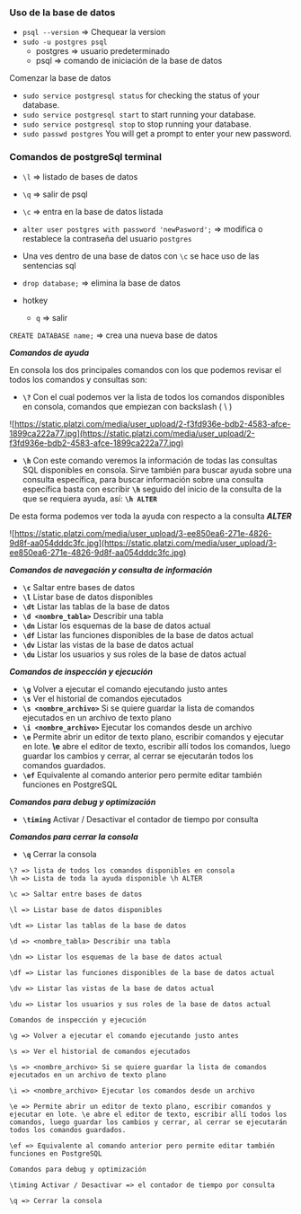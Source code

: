 ### Uso de la base de datos

- `psql --version`  ⇒ Chequear la version
- `sudo -u postgres psql`
    - postgres ⇒ usuario predeterminado
    - psql ⇒ comando de iniciación de la base de datos

Comenzar la base de datos

- `sudo service postgresql status` for checking the status of your database.
- `sudo service postgresql start` to start running your database.
- `sudo service postgresql stop` to stop running your database.
- `sudo passwd postgres` You will get a prompt to enter your new password.


### Comandos de postgreSql terminal

- `\l`  ⇒ listado de bases de datos
- `\q`  ⇒ salir de psql
- `\c` ⇒ entra en la base de datos listada
- `alter user postgres with password 'newPasword';`  ⇒ modifica o restablece la contraseña del usuario `postgres`
- Una ves dentro de una base de datos con `\c` se hace uso de las sentencias sql
- `drop database;`  ⇒ elimina la base de datos

- hotkey
    - `q` ⇒ salir

`CREATE DATABASE name;`  ⇒ crea una nueva base de datos

***Comandos de ayuda***

En consola los dos principales comandos con los que podemos revisar el todos los comandos y consultas son:

- **`\?`** Con el cual podemos ver la lista de todos los comandos disponibles en consola, comandos que empiezan con backslash ( \ )

![https://static.platzi.com/media/user_upload/2-f3fd936e-bdb2-4583-afce-1899ca222a77.jpg](https://static.platzi.com/media/user_upload/2-f3fd936e-bdb2-4583-afce-1899ca222a77.jpg)

- **`\h`** Con este comando veremos la información de todas las consultas SQL disponibles en consola. Sirve también para buscar ayuda sobre una consulta específica, para buscar información sobre una consulta específica basta con escribir **`\h`** seguido del inicio de la consulta de la que se requiera ayuda, así: **`\h ALTER`**

De esta forma podemos ver toda la ayuda con respecto a la consulta ***ALTER***

![https://static.platzi.com/media/user_upload/3-ee850ea6-271e-4826-9d8f-aa054dddc3fc.jpg](https://static.platzi.com/media/user_upload/3-ee850ea6-271e-4826-9d8f-aa054dddc3fc.jpg)

***Comandos de navegación y consulta de información***

- **`\c`** Saltar entre bases de datos
- **`\l`** Listar base de datos disponibles
- **`\dt`** Listar las tablas de la base de datos
- **`\d <nombre_tabla>`** Describir una tabla
- **`\dn`** Listar los esquemas de la base de datos actual
- **`\df`** Listar las funciones disponibles de la base de datos actual
- **`\dv`** Listar las vistas de la base de datos actual
- **`\du`** Listar los usuarios y sus roles de la base de datos actual

***Comandos de inspección y ejecución***

- **`\g`** Volver a ejecutar el comando ejecutando justo antes
- **`\s`** Ver el historial de comandos ejecutados
- **`\s <nombre_archivo>`** Si se quiere guardar la lista de comandos ejecutados en un archivo de texto plano
- **`\i <nombre_archivo>`** Ejecutar los comandos desde un archivo
- **`\e`** Permite abrir un editor de texto plano, escribir comandos y ejecutar en lote. **\e** abre el editor de texto, escribir allí todos los comandos, luego guardar los cambios y cerrar, al cerrar se ejecutarán todos los comandos guardados.
- **`\ef`** Equivalente al comando anterior pero permite editar también funciones en PostgreSQL

***Comandos para debug y optimización***

- **`\timing`** Activar / Desactivar el contador de tiempo por consulta

***Comandos para cerrar la consola***

- **`\q`** Cerrar la consola


```
\? => lista de todos los comandos disponibles en consola
\h => Lista de toda la ayuda disponible \h ALTER

\c => Saltar entre bases de datos

\l => Listar base de datos disponibles

\dt => Listar las tablas de la base de datos

\d => <nombre_tabla> Describir una tabla

\dn => Listar los esquemas de la base de datos actual

\df => Listar las funciones disponibles de la base de datos actual

\dv => Listar las vistas de la base de datos actual

\du => Listar los usuarios y sus roles de la base de datos actual

Comandos de inspección y ejecución

\g => Volver a ejecutar el comando ejecutando justo antes

\s => Ver el historial de comandos ejecutados

\s => <nombre_archivo> Si se quiere guardar la lista de comandos ejecutados en un archivo de texto plano

\i => <nombre_archivo> Ejecutar los comandos desde un archivo

\e => Permite abrir un editor de texto plano, escribir comandos y ejecutar en lote. \e abre el editor de texto, escribir allí todos los comandos, luego guardar los cambios y cerrar, al cerrar se ejecutarán todos los comandos guardados.

\ef => Equivalente al comando anterior pero permite editar también funciones en PostgreSQL

Comandos para debug y optimización

\timing Activar / Desactivar => el contador de tiempo por consulta

\q => Cerrar la consola
```
